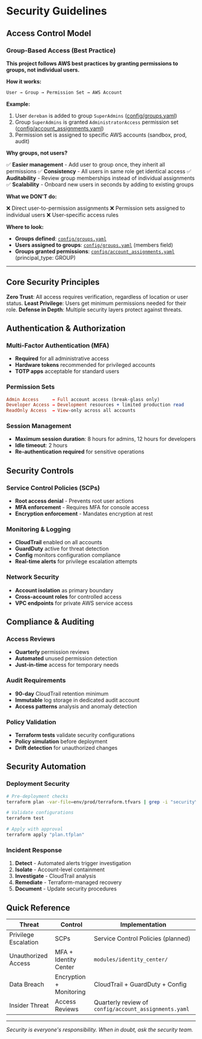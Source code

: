 # Security Guidelines

## Access Control Model

### Group-Based Access (Best Practice)

**This project follows AWS best practices by granting permissions to groups, not individual users.**

**How it works:**

```txt
User → Group → Permission Set → AWS Account
```

**Example:**

1. User `dereban` is added to group `SuperAdmins` ([config/groups.yaml](../config/groups.yaml))
2. Group `SuperAdmins` is granted `AdministratorAccess` permission set ([config/account_assignments.yaml](../config/account_assignments.yaml))
3. Permission set is assigned to specific AWS accounts (sandbox, prod, audit)

**Why groups, not users?**

✅ **Easier management** - Add user to group once, they inherit all permissions
✅ **Consistency** - All users in same role get identical access
✅ **Auditability** - Review group memberships instead of individual assignments
✅ **Scalability** - Onboard new users in seconds by adding to existing groups

**What we DON'T do:**

❌ Direct user-to-permission assignments
❌ Permission sets assigned to individual users
❌ User-specific access rules

**Where to look:**

- **Groups defined**: [`config/groups.yaml`](../config/groups.yaml)
- **Users assigned to groups**: [`config/groups.yaml`](../config/groups.yaml) (members field)
- **Groups granted permissions**: [`config/account_assignments.yaml`](../config/account_assignments.yaml) (principal_type: GROUP)

---

## Core Security Principles

**Zero Trust**: All access requires verification, regardless of location or user status.
**Least Privilege**: Users get minimum permissions needed for their role.
**Defense in Depth**: Multiple security layers protect against threats.

## Authentication & Authorization

### Multi-Factor Authentication (MFA)

- **Required** for all administrative access
- **Hardware tokens** recommended for privileged accounts
- **TOTP apps** acceptable for standard users

### Permission Sets

```pro
Admin Access     → Full account access (break-glass only)
Developer Access → Development resources + limited production read
ReadOnly Access  → View-only across all accounts
```

### Session Management

- **Maximum session duration**: 8 hours for admins, 12 hours for developers
- **Idle timeout**: 2 hours
- **Re-authentication required** for sensitive operations

## Security Controls

### Service Control Policies (SCPs)

- **Root access denial** - Prevents root user actions
- **MFA enforcement** - Requires MFA for console access
- **Encryption enforcement** - Mandates encryption at rest

### Monitoring & Logging

- **CloudTrail** enabled on all accounts
- **GuardDuty** active for threat detection
- **Config** monitors configuration compliance
- **Real-time alerts** for privilege escalation attempts

### Network Security

- **Account isolation** as primary boundary
- **Cross-account roles** for controlled access
- **VPC endpoints** for private AWS service access

## Compliance & Auditing

### Access Reviews

- **Quarterly** permission reviews
- **Automated** unused permission detection
- **Just-in-time** access for temporary needs

### Audit Requirements

- **90-day** CloudTrail retention minimum
- **Immutable** log storage in dedicated audit account
- **Access patterns** analysis and anomaly detection

### Policy Validation

- **Terraform tests** validate security configurations
- **Policy simulation** before deployment
- **Drift detection** for unauthorized changes

## Security Automation

### Deployment Security

```bash
# Pre-deployment checks
terraform plan -var-file=env/prod/terraform.tfvars | grep -i "security\|policy"

# Validate configurations
terraform test

# Apply with approval
terraform apply "plan.tfplan"
```

### Incident Response

1. **Detect** - Automated alerts trigger investigation
2. **Isolate** - Account-level containment
3. **Investigate** - CloudTrail analysis
4. **Remediate** - Terraform-managed recovery
5. **Document** - Update security procedures

## Quick Reference

| Threat | Control | Implementation |
|--------|---------|----------------|
| Privilege Escalation | SCPs | Service Control Policies (planned) |
| Unauthorized Access | MFA + Identity Center | `modules/identity_center/` |
| Data Breach | Encryption + Monitoring | CloudTrail + GuardDuty + Config |
| Insider Threat | Access Reviews | Quarterly review of `config/account_assignments.yaml` |

---
*Security is everyone's responsibility. When in doubt, ask the security team.*
